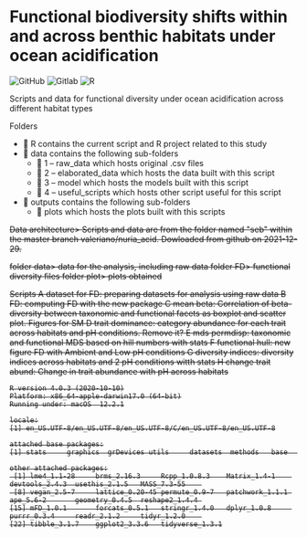 # Functional biodiversity shifts within and across benthic habitats under ocean acidification

![GitHub](https://img.shields.io/badge/github-%23181717.svg?&style=for-the-badge&logo=github&logoColor=white")
![Gitlab](https://img.shields.io/badge/gitlab-%23FCA121.svg?&style=for-the-badge&logo=gitlab&logoColor=black")
![R](https://img.shields.io/badge/R-v4.0.3-276DC3?style=for-the-badge&logo=r&logoColor=white")

Scripts and data for functional diversity under ocean acidification across different habitat types

Folders
- :file_folder: R contains the current script and R project related to this study
- :file_folder: data contains the following sub-folders
  - :file_folder: 1 – raw_data which hosts original .csv files
  - :file_folder: 2 – elaborated_data which hosts the data built with this script
  - :file_folder: 3 – model which hosts the models built with this script
  - :file_folder: 4 – useful_scripts which hosts other script useful for this script
- :file_folder: outputs contains the following sub-folders
  - :file_folder: plots which hosts the plots built with this scripts

<del>
Data architecture> Scripts and data are from the folder named "seb" within the master branch valeriano/nuria_acid. Dowloaded from github on 2021-12-29. 

folder data> data for the analysis, including raw data 
folder FD> functional diversity files
folder plot> plots obtained

Scripts
A dataset for FD: preparing datasets for analysis using raw data
B FD: computing FD with the new package
C mean beta: Correlation of beta-diversity between taxonomic and functional facets as boxplot and scatter plot. Figures for SM 
D trait dominance: category abundance for each trait across habitats and pH conditions. Remove it? 
E mds permdisp: taxonomic and functional MDS based on hill numbers with stats
F functional hull: new figure FD with Ambient and Low pH conditions
G diversity indices: diversity indices across habitats and 2 pH conditions witth stats
H change trait abund: Change in trait abundance with pH across habitats </del>

```{Session Info, echo = T}
R version 4.0.3 (2020-10-10)
Platform: x86_64-apple-darwin17.0 (64-bit)
Running under: macOS  12.2.1

locale:
[1] en_US.UTF-8/en_US.UTF-8/en_US.UTF-8/C/en_US.UTF-8/en_US.UTF-8

attached base packages:
[1] stats     graphics  grDevices utils     datasets  methods   base     

other attached packages:
 [1] lme4_1.1-28     brms_2.16.3     Rcpp_1.0.8.3    Matrix_1.4-1    devtools_2.4.3  usethis_2.1.5   MASS_7.3-55    
 [8] vegan_2.5-7     lattice_0.20-45 permute_0.9-7   patchwork_1.1.1 ape_5.6-2       geometry_0.4.5  reshape2_1.4.4 
[15] mFD_1.0.1       forcats_0.5.1   stringr_1.4.0   dplyr_1.0.8     purrr_0.3.4     readr_2.1.2     tidyr_1.2.0    
[22] tibble_3.1.7    ggplot2_3.3.6   tidyverse_1.3.1
```